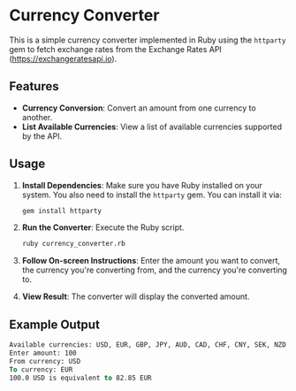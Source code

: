 # Currency Converter
This is a simple currency converter implemented in Ruby using the `httparty` gem to fetch exchange rates from the Exchange Rates API (https://exchangeratesapi.io).

## Features

- **Currency Conversion**: Convert an amount from one currency to another.
- **List Available Currencies**: View a list of available currencies supported by the API.

## Usage

1. **Install Dependencies**: Make sure you have Ruby installed on your system. You also need to install the `httparty` gem. You can install it via:

   ```bash
   gem install httparty
   ```

2. **Run the Converter**: Execute the Ruby script.

   ```bash
   ruby currency_converter.rb
   ```

3. **Follow On-screen Instructions**: Enter the amount you want to convert, the currency you're converting from, and the currency you're converting to.

4. **View Result**: The converter will display the converted amount.

## Example Output

```vb
Available currencies: USD, EUR, GBP, JPY, AUD, CAD, CHF, CNY, SEK, NZD
Enter amount: 100
From currency: USD
To currency: EUR
100.0 USD is equivalent to 82.85 EUR
```
